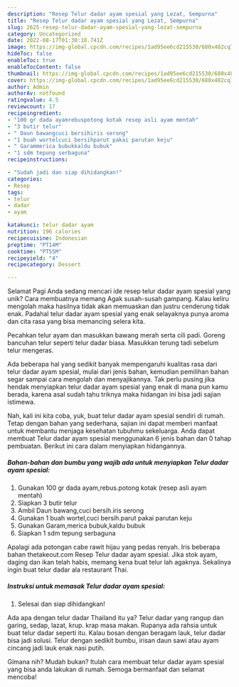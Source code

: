 ```yaml
---
description: "Resep Telur dadar ayam spesial yang Lezat, Sempurna"
title: "Resep Telur dadar ayam spesial yang Lezat, Sempurna"
slug: 2625-resep-telur-dadar-ayam-spesial-yang-lezat-sempurna
category: Uncategorized
date: 2022-08-17T01:30:18.741Z
image: https://img-global.cpcdn.com/recipes/1ad95ee6cd215530/680x482cq70/telur-dadar-ayam-spesial-foto-resep-utama.jpg
hideToc: false
enableToc: true
enableTocContent: false
thumbnail: https://img-global.cpcdn.com/recipes/1ad95ee6cd215530/680x482cq70/telur-dadar-ayam-spesial-foto-resep-utama.jpg
cover: https://img-global.cpcdn.com/recipes/1ad95ee6cd215530/680x482cq70/telur-dadar-ayam-spesial-foto-resep-utama.jpg
author: Admin
authorAv: notfound
ratingvalue: 4.5
reviewcount: 17
recipeingredient:
- "100 gr dada ayamrebuspotong kotak resep asli ayam mentah"
- "3 butir telur"
- " Daun bawangcuci bersihiris serong"
- "1 buah wortelcuci bersihparut pakai parutan keju"
- " Garammerica bubukkaldu bubuk"
- "1 sdm tepung serbaguna"
recipeinstructions:

- "Sudah jadi dan siap dihidangkan!"
categories:
- Resep
tags:
- telur
- dadar
- ayam

katakunci: telur dadar ayam 
nutrition: 196 calories
recipecuisine: Indonesian
preptime: "PT14M"
cooktime: "PT55M"
recipeyield: "4"
recipecategory: Dessert

---
```



Selamat Pagi Anda sedang mencari ide resep telur dadar ayam spesial yang unik? Cara membuatnya memang Agak susah-susah gampang. Kalau keliru mengolah maka hasilnya tidak akan memuaskan dan justru cenderung tidak enak. Padahal telur dadar ayam spesial yang enak selayaknya punya aroma dan cita rasa yang bisa memancing selera kita.


Pecahkan telur ayam dan masukkan bawang merah serta cili padi. Goreng bancuhan telur seperti telur dadar biasa. Masukkan terung tadi sebelum telur mengeras.

Ada beberapa hal yang sedikit banyak mempengaruhi kualitas rasa dari telur dadar ayam spesial, mulai dari jenis bahan, kemudian pemilihan bahan segar sampai cara mengolah dan menyajikannya. Tak perlu pusing jika hendak menyiapkan telur dadar ayam spesial yang enak di mana pun kamu berada, karena asal sudah tahu triknya maka hidangan ini bisa jadi sajian istimewa.


Nah, kali ini kita coba, yuk, buat telur dadar ayam spesial sendiri di rumah. Tetap dengan bahan yang sederhana, sajian ini dapat memberi manfaat untuk membantu menjaga kesehatan tubuhmu sekeluarga. Anda dapat membuat Telur dadar ayam spesial menggunakan 6 jenis bahan dan 0 tahap pembuatan. Berikut ini cara dalam menyiapkan hidangannya.

<!--inarticleads1-->

##### Bahan-bahan dan bumbu yang wajib ada untuk menyiapkan Telur dadar ayam spesial:

1. Gunakan 100 gr dada ayam,rebus.potong kotak (resep asli ayam mentah)
1. Siapkan 3 butir telur
1. Ambil  Daun bawang,cuci bersih.iris serong
1. Gunakan 1 buah wortel,cuci bersih.parut pakai parutan keju
1. Gunakan  Garam,merica bubuk,kaldu bubuk
1. Siapkan 1 sdm tepung serbaguna


Apalagi ada potongan cabe rawit hijau yang pedas renyah. Iris beberapa bahan thetakeout.com Resep Telur dadar ayam spesial. Jika stok ayam, daging dan ikan telah habis, memang kena buat telur lah agaknya. Sekalinya ingin buat telur dadar ala restaurant Thai. 

<!--inarticleads2-->

##### Instruksi untuk memasak Telur dadar ayam spesial:


1. Selesai dan siap dihidangkan!

Ada apa dengan telur dadar Thailand itu ya? Telur dadar yang rangup dan garing, sedap, lazat, krup. krap masa makan. Rupanya ada rahsia untuk buat telur dadar seperti itu. Kalau bosan dengan beragam lauk, telur dadar bisa jadi solusi. Telur dengan sedikit bumbu, irisan daun sawi atau ayam cincang jadi lauk enak nasi putih. 

Gimana nih? Mudah bukan? Itulah cara membuat telur dadar ayam spesial yang bisa anda lakukan di rumah. Semoga bermanfaat dan selamat mencoba!

